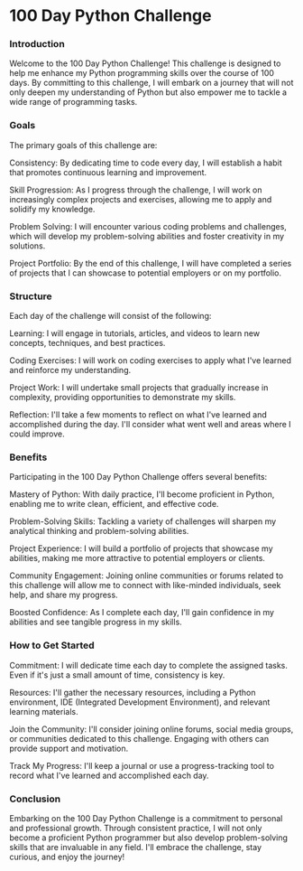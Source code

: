 # 100 Day Python Challenge
### Introduction
Welcome to the 100 Day Python Challenge! This challenge is designed to help me enhance my Python programming skills over the course of 100 days. By committing to this challenge, I will embark on a journey that will not only deepen my understanding of Python but also empower me to tackle a wide range of programming tasks.

### Goals
The primary goals of this challenge are:

Consistency: By dedicating time to code every day, I will establish a habit that promotes continuous learning and improvement.

Skill Progression: As I progress through the challenge, I will work on increasingly complex projects and exercises, allowing me to apply and solidify my knowledge.

Problem Solving: I will encounter various coding problems and challenges, which will develop my problem-solving abilities and foster creativity in my solutions.

Project Portfolio: By the end of this challenge, I will have completed a series of projects that I can showcase to potential employers or on my portfolio.

### Structure
Each day of the challenge will consist of the following:

Learning: I will engage in tutorials, articles, and videos to learn new concepts, techniques, and best practices.

Coding Exercises: I will work on coding exercises to apply what I've learned and reinforce my understanding.

Project Work: I will undertake small projects that gradually increase in complexity, providing opportunities to demonstrate my skills.

Reflection: I'll take a few moments to reflect on what I've learned and accomplished during the day. I'll consider what went well and areas where I could improve.

### Benefits
Participating in the 100 Day Python Challenge offers several benefits:

Mastery of Python: With daily practice, I'll become proficient in Python, enabling me to write clean, efficient, and effective code.

Problem-Solving Skills: Tackling a variety of challenges will sharpen my analytical thinking and problem-solving abilities.

Project Experience: I will build a portfolio of projects that showcase my abilities, making me more attractive to potential employers or clients.

Community Engagement: Joining online communities or forums related to this challenge will allow me to connect with like-minded individuals, seek help, and share my progress.

Boosted Confidence: As I complete each day, I'll gain confidence in my abilities and see tangible progress in my skills.

### How to Get Started
Commitment: I will dedicate time each day to complete the assigned tasks. Even if it's just a small amount of time, consistency is key.

Resources: I'll gather the necessary resources, including a Python environment, IDE (Integrated Development Environment), and relevant learning materials.

Join the Community: I'll consider joining online forums, social media groups, or communities dedicated to this challenge. Engaging with others can provide support and motivation.

Track My Progress: I'll keep a journal or use a progress-tracking tool to record what I've learned and accomplished each day.

### Conclusion
Embarking on the 100 Day Python Challenge is a commitment to personal and professional growth. Through consistent practice, I will not only become a proficient Python programmer but also develop problem-solving skills that are invaluable in any field. I'll embrace the challenge, stay curious, and enjoy the journey!